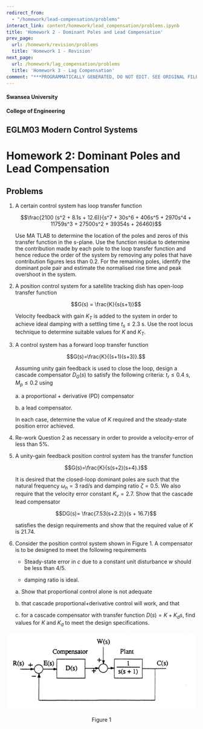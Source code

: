 ```yaml
---
redirect_from:
  - "/homework/lead-compensation/problems"
interact_link: content/homework/lead_compensation/problems.ipynb
title: 'Homework 2 - Dominant Poles and Lead Compensation'
prev_page:
  url: /homework/revision/problems
  title: 'Homework 1 - Revision'
next_page:
  url: /homework/lag_compensation/problems
  title: 'Homework 3 - Lag Compensation'
comment: "***PROGRAMMATICALLY GENERATED, DO NOT EDIT. SEE ORIGINAL FILES IN /content***"
---
```


#### Swansea University
#### College of Engineering

## EGLM03 Modern Control Systems

# Homework 2: Dominant Poles and Lead Compensation

## Problems

1. A certain control system has loop transfer function 
   
   $$\frac{2100 (s^2 + 8.1s + 12.6)}{s^7 + 30s^6 + 406s^5 + 2970s^4 + 11759s^3 + 27500s^2 + 39354s + 26460}$$
   
   Use MA
   TLAB to determine the location of the poles and zeros of this transfer function in the s-plane. Use the function residue to determine the contribution made by each pole to the loop transfer function and hence reduce the order of the system by removing any poles that have contribution figures less than 0.2. For the remaining poles, identify the dominant pole pair and estimate the normalised rise time and peak overshoot in the system. 

2. A position control system for a satellite tracking dish has open-loop transfer function 

   $$G(s) = \frac{K}{s(s+1)}$$
   
   Velocity feedback with gain $K_T$ is added to the system in order to achieve ideal damping with a settling time $t_s \le 2.3$ s. Use the root locus technique to determine suitable values for $K$ and $K_T$.
   

3. A control system has a forward loop transfer function 
   
   $$G(s)=\frac{K}{(s+1)(s+3)}.$$ 
   
   Assuming unity gain feedback is used to close the loop, design a cascade compensator $D_G(s)$ to satisfy the following criteria: $t_r \le 0.4$ s, $M_p \le 0.2$ using 

    a. a proportional + derivative (PD) compensator 
    
    b. a lead compensator. 

    In each case, determine the value of $K$ required and the steady-state position error achieved. 

4. Re-work Question 2 as necessary in order to provide a velocity-error of less than 5%. 

5. A unity-gain feedback position control system has the transfer function 
   
   $$G(s)=\frac{K}{s(s+2)(s+4).}$$
   
   It is desired that the closed-loop dominant poles are such that the natural frequency $\omega_n = 3$ rad/s and damping ratio $\zeta = 0.5$. We also require that the velocity error constant $K_v = 2.7$. Show that the cascade lead compensator 
   
   $$DG(s)= \frac{7.53(s+2.2)}{s + 16.7}$$ 

   satisfies the design requirements and show that the required value of $K$ is 21.74. 

6. Consider the position control system shown in Figure 1. A compensator is to be designed to meet the following requirements 

   * Steady-state error in $c$ due to a constant unit disturbance $w$ should be less than 4/5. 

   * damping ratio is ideal. 

   a. Show that proportional control alone is not adequate 
   
   b. that cascade proportional+derivative control will work, and that 
   
   c. for a cascade compensator with transfer function $D(s) = K + K_ds$, find values for $K$ and $K_d$ to meet the design specifications. 
   
![Figure 1](fig01.png)
<div style="text-align:center">Figure 1</div>
